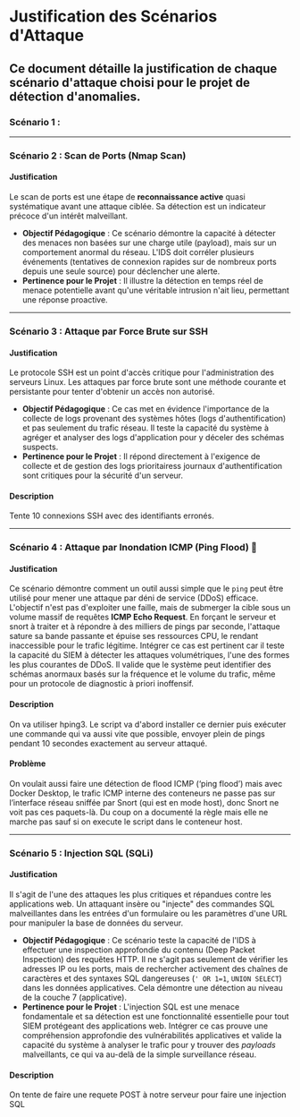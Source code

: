 # Justification des Scénarios d'Attaque

Ce document détaille la justification de chaque scénario d'attaque choisi pour le projet de détection d'anomalies.
---

### Scénario 1 : 

---

### Scénario 2 : Scan de Ports (Nmap Scan) 

#### Justification

Le scan de ports est une étape de **reconnaissance active** quasi systématique avant une attaque ciblée. Sa détection est un indicateur précoce d'un intérêt malveillant.

* **Objectif Pédagogique** : Ce scénario démontre la capacité à détecter des menaces non basées sur une charge utile (payload), mais sur un comportement anormal du réseau. L'IDS doit corréler plusieurs événements (tentatives de connexion rapides sur de nombreux ports depuis une seule source) pour déclencher une alerte.
* **Pertinence pour le Projet** : Il illustre la détection en temps réel de menace potentielle avant qu'une véritable intrusion n'ait lieu, permettant une réponse proactive.

---

### Scénario 3 : Attaque par Force Brute sur SSH 

#### Justification

Le protocole SSH est un point d'accès critique pour l'administration des serveurs Linux. Les attaques par force brute sont une méthode courante et persistante pour tenter d'obtenir un accès non autorisé.

* **Objectif Pédagogique** : Ce cas met en évidence l'importance de la collecte de logs provenant des systèmes hôtes (logs d'authentification) et pas seulement du trafic réseau. Il teste la capacité du système à agréger et analyser des logs d'application pour y déceler des schémas suspects.
* **Pertinence pour le Projet** : Il répond directement à l'exigence de collecte et de gestion des logs prioritairess journaux d'authentification sont critiques pour la sécurité d'un serveur.

#### Description
Tente 10 connexions SSH avec des identifiants erronés.

---

### Scénario 4 : Attaque par Inondation ICMP (Ping Flood) 🌊

#### Justification
Ce scénario démontre comment un outil aussi simple que le `ping` peut être utilisé pour mener une attaque par déni de service (DDoS) efficace. L'objectif n'est pas d'exploiter une faille, mais de submerger la cible sous un volume massif de requêtes **ICMP Echo Request**. En forçant le serveur et snort à traiter et à répondre à des milliers de pings par seconde, l'attaque sature sa bande passante et épuise ses ressources CPU, le rendant inaccessible pour le trafic légitime. Intégrer ce cas est pertinent car il teste la capacité du SIEM à détecter les attaques volumétriques, l'une des formes les plus courantes de DDoS. Il valide que le système peut identifier des schémas anormaux basés sur la fréquence et le volume du trafic, même pour un protocole de diagnostic à priori inoffensif.

#### Description
On va utiliser hping3. Le script va d'abord installer ce dernier puis exécuter une commande qui va aussi vite que possible, envoyer plein de pings pendant 10 secondes exactement au serveur attaqué.

#### Problème 

On voulait aussi faire une détection de flood ICMP (‘ping flood’) mais avec Docker Desktop, le trafic ICMP interne des conteneurs ne passe pas sur l’interface réseau sniffée par Snort (qui est en mode host), donc Snort ne voit pas ces paquets-là. Du coup on a documenté la règle mais elle ne marche pas sauf si on execute le script dans le conteneur host.

---

### Scénario 5 : Injection SQL (SQLi) 

#### Justification

Il s'agit de l'une des attaques les plus critiques et répandues contre les applications web. Un attaquant insère ou "injecte" des commandes SQL malveillantes dans les entrées d'un formulaire ou les paramètres d'une URL pour manipuler la base de données du serveur.

* **Objectif Pédagogique** : Ce scénario teste la capacité de l'IDS à effectuer une inspection approfondie du contenu (Deep Packet Inspection) des requêtes HTTP. Il ne s'agit pas seulement de vérifier les adresses IP ou les ports, mais de rechercher activement des chaînes de caractères et des syntaxes SQL dangereuses (`' OR 1=1`, `UNION SELECT`) dans les données applicatives. Cela démontre une détection au niveau de la couche 7 (applicative).
* **Pertinence pour le Projet** : L'injection SQL est une menace fondamentale et sa détection est une fonctionnalité essentielle pour tout SIEM protégeant des applications web. Intégrer ce cas prouve une compréhension approfondie des vulnérabilités applicatives et valide la capacité du système à analyser le trafic pour y trouver des *payloads* malveillants, ce qui va au-delà de la simple surveillance réseau.

#### Description
On tente de faire une requete POST à notre serveur pour faire une injection SQL
